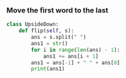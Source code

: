 ### Move the first word to the last

```.py
class UpsideDown:
    def flip(self, s):
        ans = s.split(" ")
        ans1 = str()
        for i in range(len(ans) - 1):
            ans1 += ans[i + 1]
        ans1 = ans[-1] + " " + ans[0]
        print(ans1)
```

![]()
